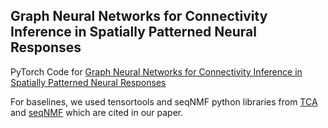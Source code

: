 Graph Neural Networks for Connectivity Inference in Spatially Patterned Neural Responses
-----------

PyTorch Code for [Graph Neural Networks for Connectivity Inference in Spatially Patterned Neural Responses](https://openreview.net/pdf?id=Rccr2wYTEdw)

For baselines, we used tensortools and seqNMF python libraries from [TCA](https://github.com/neurostatslab/tensortools) and [seqNMF](https://github.com/ContextLab/seqnmf) which are cited in our paper.